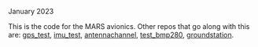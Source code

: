 January 2023

This is the code for the MARS avionics. 
Other repos that go along with this are:
[gps_test](https://github.com/zeulewan/gps_test), [imu_test](https://github.com/zeulewan/imu_test), [antennachannel](https://github.com/zeulewan/antennachannel), [test_bmp280](https://github.com/zeulewan/test_bmp280), [groundstation](https://github.com/zeulewan/groundstation).
